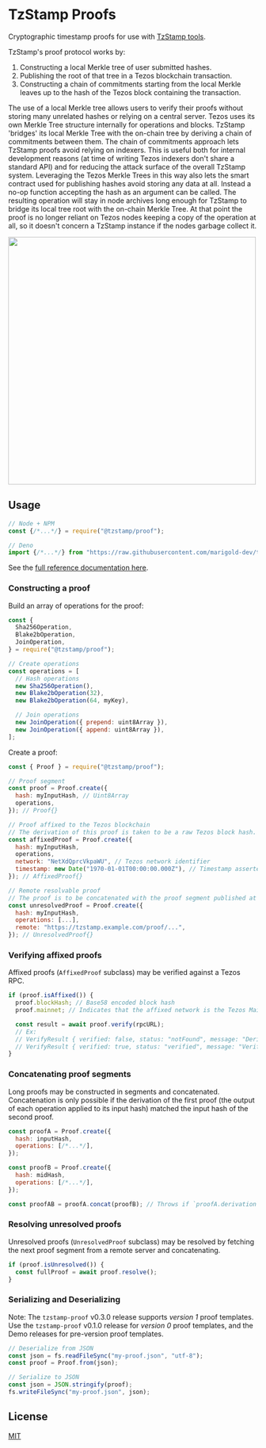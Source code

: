 # TzStamp Proofs

Cryptographic timestamp proofs for use with [TzStamp tools](https://tzstamp.io).

TzStamp's proof protocol works by:

1. Constructing a local Merkle tree of user submitted hashes.
2. Publishing the root of that tree in a Tezos blockchain transaction.
3. Constructing a chain of commitments starting from the local Merkle leaves up
   to the hash of the Tezos block containing the transaction.

The use of a local Merkle tree allows users to verify their proofs without
storing many unrelated hashes or relying on a central server. Tezos uses its own
Merkle Tree structure internally for operations and blocks. TzStamp 'bridges'
its local Merkle Tree with the on-chain tree by deriving a chain of commitments
between them. The chain of commitments approach lets TzStamp proofs avoid
relying on indexers. This is useful both for internal development reasons (at
time of writing Tezos indexers don't share a standard API) and for reducing the
attack surface of the overall TzStamp system. Leveraging the Tezos Merkle Trees
in this way also lets the smart contract used for publishing hashes avoid
storing any data at all. Instead a no-op function accepting the hash as an
argument can be called. The resulting operation will stay in node archives long
enough for TzStamp to bridge its local tree root with the on-chain Merkle Tree.
At that point the proof is no longer reliant on Tezos nodes keeping a copy of
the operation at all, so it doesn't concern a TzStamp instance if the nodes
garbage collect it.

<img src="https://tzstamp.io/tzstamp-chain-of-commitments.png" width="500px" />

## Usage

```js
// Node + NPM
const {/*...*/} = require("@tzstamp/proof");

// Deno
import {/*...*/} from "https://raw.githubusercontent.com/marigold-dev/tzstamp/0.3.4/proof/mod.ts";
```

See the
[full reference documentation here](https://doc.deno.land/https/raw.githubusercontent.com/marigold-dev/tzstamp/0.3.4/proof/mod.ts).

### Constructing a proof

Build an array of operations for the proof:

```js
const {
  Sha256Operation,
  Blake2bOperation,
  JoinOperation,
} = require("@tzstamp/proof");

// Create operations
const operations = [
  // Hash operations
  new Sha256Operation(),
  new Blake2bOperation(32),
  new Blake2bOperation(64, myKey),

  // Join operations
  new JoinOperation({ prepend: uint8Array }),
  new JoinOperation({ append: uint8Array }),
];
```

Create a proof:

```js
const { Proof } = require("@tzstamp/proof");

// Proof segment
const proof = Proof.create({
  hash: myInputHash, // Uint8Array
  operations,
}); // Proof{}

// Proof affixed to the Tezos blockchain
// The derivation of this proof is taken to be a raw Tezos block hash.
const affixedProof = Proof.create({
  hash: myInputHash,
  operations,
  network: "NetXdQprcVkpaWU", // Tezos network identifier
  timestamp: new Date("1970-01-01T00:00:00.000Z"), // Timestamp asserted by proof
}); // AffixedProof{}

// Remote resolvable proof
// The proof is to be concatenated with the proof segment published at the remote address
const unresolvedProof = Proof.create({
  hash: myInputHash,
  operations: [...],
  remote: "https://tzstamp.example.com/proof/...",
}); // UnresolvedProof{}
```

### Verifying affixed proofs

Affixed proofs (`AffixedProof` subclass) may be verified against a Tezos RPC.

```js
if (proof.isAffixed()) {
  proof.blockHash; // Base58 encoded block hash
  proof.mainnet; // Indicates that the affixed network is the Tezos Mainnet

  const result = await proof.verify(rpcURL);
  // Ex:
  // VerifyResult { verified: false, status: "notFound", message: "Derived block could not be found"}
  // VerifyResult { verified: true, status: "verified", message: "Verified proof" }
}
```

### Concatenating proof segments

Long proofs may be constructed in segments and concatenated. Concatenation is
only possible if the derivation of the first proof (the output of each operation
applied to its input hash) matched the input hash of the second proof.

```js
const proofA = Proof.create({
  hash: inputHash,
  operations: [/*...*/],
});

const proofB = Proof.create({
  hash: midHash,
  operations: [/*...*/],
});

const proofAB = proofA.concat(proofB); // Throws if `proofA.derivation` is not equal to `proofB.hash`
```

### Resolving unresolved proofs

Unresolved proofs (`UnresolvedProof` subclass) may be resolved by fetching the
next proof segment from a remote server and concatenating.

```js
if (proof.isUnresolved()) {
  const fullProof = await proof.resolve();
}
```

### Serializing and Deserializing

Note: The `tzstamp-proof` v0.3.0 release supports _version 1_ proof templates.
Use the `tzstamp-proof` v0.1.0 release for _version 0_ proof templates, and the
Demo releases for pre-version proof templates.

```js
// Deserialize from JSON
const json = fs.readFileSync("my-proof.json", "utf-8");
const proof = Proof.from(json);

// Serialize to JSON
const json = JSON.stringify(proof);
fs.writeFileSync("my-proof.json", json);
```

## License

[MIT](license.txt)
